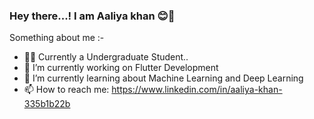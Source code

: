 ### Hey there...! I am Aaliya khan :blush:👋
Something about me :-
- :woman_technologist: Currently a Undergraduate Student..
- 🔭 I’m currently working on Flutter Development
- 🌱 I’m currently learning about Machine Learning and Deep Learning
- 📫 How to reach me: https://www.linkedin.com/in/aaliya-khan-335b1b22b
  

  
